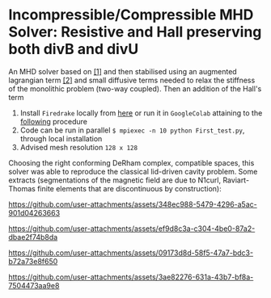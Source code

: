 # Incompressible/Compressible MHD Solver: Resistive and Hall preserving both divB and divU

An MHD solver based on [[1]](https://arxiv.org/pdf/2012.04122) and then stabilised using an augmented lagrangian term [[2]](https://arxiv.org/pdf/1706.02648) and small diffusive terms
needed to relax the stiffness of the monolithic problem (two-way coupled). Then an addition of the Hall's term

1. Install ```Firedrake``` locally from [here](https://www.firedrakeproject.org/) or run it in ```GoogleColab``` attaining to the [following](https://github.com/firedrakeproject/firedrake/discussions/3302) procedure
2. Code can be run in parallel    ```$ mpiexec -n 10 python First_test.py```, through local installation
3. Advised mesh resolution ```128 x 128```

Choosing the right conforming DeRham complex, compatible spaces, this solver was able to reproduce the classical lid-driven  cavity problem. Some extracts (segmentations of the magnetic field are due to N1curl, Raviart-Thomas finite elements that are discontinuous by construction):

https://github.com/user-attachments/assets/348ec988-5479-4296-a5ac-901d04263663


https://github.com/user-attachments/assets/ef9d8c3a-c304-4be0-87a2-dbae2f74b8da


https://github.com/user-attachments/assets/09173d8d-58f5-47a7-bdc3-b72a73e8f650


https://github.com/user-attachments/assets/3ae82276-631a-43b7-bf8a-7504473aa9e8


